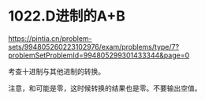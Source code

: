 1022.D进制的A+B
==
https://pintia.cn/problem-sets/994805260223102976/exam/problems/type/7?problemSetProblemId=994805299301433344&page=0

考查十进制与其他进制的转换。

注意，和可能是零，这时候转换的结果也是零。不要输出空值。